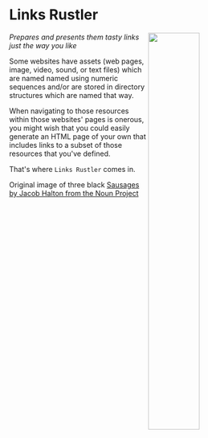 # Links Rustler

<img width="45%" align="right" src="https://github.com/therden/links-rustler/blob/main/combined.png">

*Prepares and presents them tasty links just the way you like*

Some websites have assets (web pages, image, video, sound, or text files)
which are named named using numeric sequences and/or are stored in directory structures which are named that way.  

When navigating to those resources within those websites' pages is onerous, you
might wish that you could easily generate an HTML page of your own that includes
links to a subset of those resources that  you've defined.

That's where `Links Rustler` comes in.

Original image of three black [Sausages by Jacob Halton from the Noun Project](https://thenounproject.com/term/sausage/4135/)
